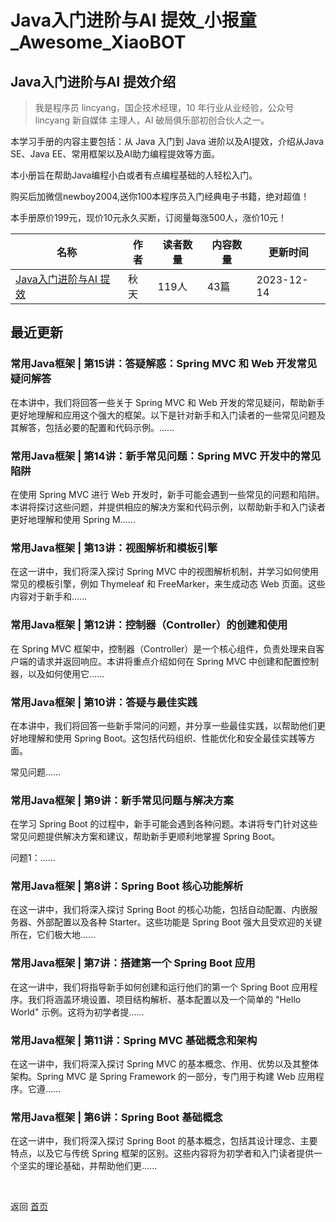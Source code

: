 # Java入门进阶与AI 提效_小报童_Awesome_XiaoBOT

## Java入门进阶与AI 提效介绍
> 我是程序员 lincyang，国企技术经理，10 年行业从业经验，公众号 lincyang 新自媒体 主理人，AI 破局俱乐部初创合伙人之一。    
    
本学习手册的内容主要包括：从 Java 入门到 Java 进阶以及AI提效，介绍从Java SE、Java EE、常用框架以及AI助力编程提效等方面。    
    
本小册旨在帮助Java编程小白或者有点编程基础的人轻松入门。    
    
购买后加微信newboy2004,送你100本程序员入门经典电子书籍，绝对超值！    
    
本手册原价199元，现价10元永久买断，订阅量每涨500人，涨价10元！  
  


|名称|作者|读者数量|内容数量|更新时间|
|---|---|---|---|---|
|[Java入门进阶与AI 提效](https://xiaobot.net/p/whatisjava2023?refer=9c3f1c95-a052-465a-9902-f6d75080262a)|秋天|119人|43篇|2023-12-14|

## 最近更新
### 常用Java框架 | 第15讲：答疑解惑：Spring MVC 和 Web 开发常见疑问解答

在本讲中，我们将回答一些关于 Spring MVC 和 Web
开发的常见疑问，帮助新手更好地理解和应用这个强大的框架。以下是针对新手和入门读者的一些常见问题及其解答，包括必要的配置和代码示例。......

### 常用Java框架 | 第14讲：新手常见问题：Spring MVC 开发中的常见陷阱

在使用 Spring MVC 进行 Web
开发时，新手可能会遇到一些常见的问题和陷阱。本讲将探讨这些问题，并提供相应的解决方案和代码示例，以帮助新手和入门读者更好地理解和使用 Spring
M......

### 常用Java框架 | 第13讲：视图解析和模板引擎

在这一讲中，我们将深入探讨 Spring MVC 中的视图解析机制，并学习如何使用常见的模板引擎，例如 Thymeleaf 和
FreeMarker，来生成动态 Web 页面。这些内容对于新手和......

### 常用Java框架 | 第12讲：控制器（Controller）的创建和使用

在 Spring MVC 框架中，控制器（Controller）是一个核心组件，负责处理来自客户端的请求并返回响应。本讲将重点介绍如何在 Spring
MVC 中创建和配置控制器，以及如何使用它......

### 常用Java框架 | 第10讲：答疑与最佳实践

在本讲中，我们将回答一些新手常问的问题，并分享一些最佳实践，以帮助他们更好地理解和使用 Spring
Boot。这包括代码组织、性能优化和安全最佳实践等方面。

常见问题......

### 常用Java框架 | 第9讲：新手常见问题与解决方案

在学习 Spring Boot 的过程中，新手可能会遇到各种问题。本讲将专门针对这些常见问题提供解决方案和建议，帮助新手更顺利地掌握 Spring
Boot。

问题1：......

### 常用Java框架 | 第8讲：Spring Boot 核心功能解析

在这一讲中，我们将深入探讨 Spring Boot 的核心功能，包括自动配置、内嵌服务器、外部配置以及各种 Starter。这些功能是 Spring
Boot 强大且受欢迎的关键所在，它们极大地......

### 常用Java框架 | 第7讲：搭建第一个 Spring Boot 应用

在这一讲中，我们将指导新手如何创建和运行他们的第一个 Spring Boot 应用程序。我们将涵盖环境设置、项目结构解析、基本配置以及一个简单的
"Hello World" 示例。这将为初学者提......

### 常用Java框架 | 第11讲：Spring MVC 基础概念和架构

在这一讲中，我们将深入探讨 Spring MVC 的基本概念、作用、优势以及其整体架构。Spring MVC 是 Spring Framework
的一部分，专门用于构建 Web 应用程序。它遵......

### 常用Java框架 | 第6讲：Spring Boot 基础概念

在这一讲中，我们将深入探讨 Spring Boot 的基本概念，包括其设计理念、主要特点，以及它与传统 Spring
框架的区别。这些内容将为初学者和入门读者提供一个坚实的理论基础，并帮助他们更......


<a href="https://github.com/Reno9527/awesome-xiaobot" style="color: white; text-decoration: none;">awesome-xiaobot</a>

返回 [首页](../README.md)
